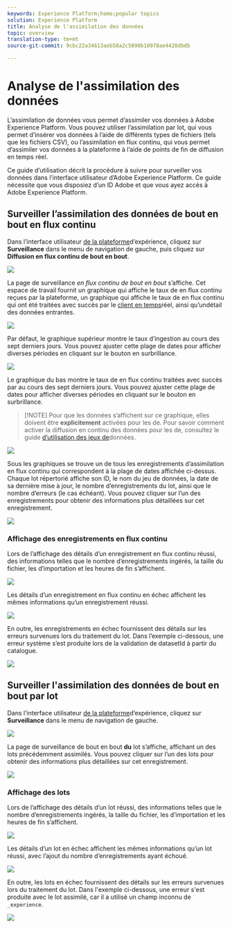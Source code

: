 ```yaml
---
keywords: Experience Platform;home;popular topics
solution: Experience Platform
title: Analyse de l'assimilation des données
topic: overview
translation-type: tm+mt
source-git-commit: 9cbc22a34613aeb58a2c5090b10978ae4428dbdb

---
```



# Analyse de l&#39;assimilation des données

L’assimilation de données vous permet d’assimiler vos données à Adobe Experience Platform. Vous pouvez utiliser l’assimilation par lot, qui vous permet d’insérer vos données à l’aide de différents types de fichiers (tels que les fichiers CSV), ou l’assimilation en flux continu, qui vous permet d’assimiler vos données à la plateforme à l’aide de points de fin de diffusion en temps réel.

Ce guide d’utilisation décrit la procédure à suivre pour surveiller vos données dans l’interface utilisateur d’Adobe Experience Platform. Ce guide nécessite que vous disposiez d’un ID Adobe et que vous ayez accès à Adobe Experience Platform.

## Surveiller l’assimilation des données de bout en bout en flux continu

Dans l’interface utilisateur [de la plateforme](https://platform.adobe.com)d’expérience, cliquez sur **Surveillance** dans le menu de navigation de gauche, puis cliquez sur **Diffusion en flux continu de bout en bout**.

![](../images/quality/monitor-data-flows/click-streaming-end-to-end.png)

La page de surveillance *en flux continu de bout en bout* s’affiche. Cet espace de travail fournit un graphique qui affiche le taux de  en flux continu reçues par la plateforme, un graphique qui affiche le taux de  en flux continu qui ont été traitées avec succès par le [client en temps](../../profile/home.md)réel, ainsi qu’undétail des données entrantes.

![](../images/quality/monitor-data-flows/list-streams.png)

Par défaut, le graphique supérieur montre le taux d’ingestion au cours des sept derniers jours. Vous pouvez ajuster cette plage de dates pour afficher diverses périodes en cliquant sur le bouton en surbrillance.

![](../images/quality/monitor-data-flows/list-streams-focus-on-top-graph.png)

Le graphique du bas montre le taux de  en flux continu traitées avec succès par  au cours des sept derniers jours. Vous pouvez ajuster cette plage de dates pour afficher diverses périodes en cliquant sur le bouton en surbrillance.

> [!NOTE] Pour que les données s’affichent sur ce graphique, elles doivent être **explicitement** activées pour les  de. Pour savoir comment activer la diffusion en continu des données pour les  de, consultez le guide [d’utilisation des jeux de](../../catalog/datasets/user-guide.md#enable-a-dataset-for-real-time-customer-profile)données.

![](../images/quality/monitor-data-flows/list-streams-focus-on-bottom-graph.png)

Sous les graphiques se trouve un  de tous les enregistrements d’assimilation en flux continu qui correspondent à la plage de dates affichée ci-dessus. Chaque lot répertorié affiche son ID, le nom du jeu de données, la date de sa dernière mise à jour, le nombre d’enregistrements du lot, ainsi que le nombre d’erreurs (le cas échéant). Vous pouvez cliquer sur l’un des enregistrements pour obtenir des informations plus détaillées sur cet enregistrement.

![](../images/quality/monitor-data-flows/list-streams-focus-on-streams.png)

### Affichage des enregistrements en flux continu

Lors de l’affichage des détails d’un enregistrement en flux continu réussi, des informations telles que le nombre d’enregistrements ingérés, la taille du fichier, les  d’importation et les heures de fin s’affichent.

![](../images/quality/monitor-data-flows/successful-streaming-record.png)

Les détails d’un enregistrement en flux continu en échec affichent les mêmes informations qu’un enregistrement réussi.

![](../images/quality/monitor-data-flows/failed-batch.png)

En outre, les enregistrements en échec fournissent des détails sur les erreurs survenues lors du traitement du lot. Dans l’exemple ci-dessous, une erreur système s’est produite lors de la validation de datasetId à partir du catalogue.

![](../images/quality/monitor-data-flows/failed-batch-details.png)

## Surveiller l&#39;assimilation des données de bout en bout par lot

Dans l’interface utilisateur [de la plateforme](https://platform.adobe.com)d’expérience, cliquez sur **Surveillance** dans le menu de navigation de gauche.

![](../images/quality/monitor-data-flows/click-monitoring.png)

La page de surveillance de bout en bout **du** lot s’affiche, affichant un  des lots précédemment assimilés. Vous pouvez cliquer sur l’un des lots pour obtenir des informations plus détaillées sur cet enregistrement.

![](../images/quality/monitor-data-flows/list-batches.png)

### Affichage des lots

Lors de l’affichage des détails d’un lot réussi, des informations telles que le nombre d’enregistrements ingérés, la taille du fichier, les  d’importation et les heures de fin s’affichent.

![](../images/quality/monitor-data-flows/successful-batch.png)

Les détails d’un lot en échec affichent les mêmes informations qu’un lot réussi, avec l’ajout du nombre d’enregistrements ayant échoué.

![](../images/quality/monitor-data-flows/failed-streaming-record.png)

En outre, les lots en échec fournissent des détails sur les erreurs survenues lors du traitement du lot. Dans l&#39;exemple ci-dessous, une erreur s&#39;est produite avec le lot assimilé, car il a utilisé un champ inconnu de `_experience`.

![](../images/quality/monitor-data-flows/failed-streaming-record-details.png)